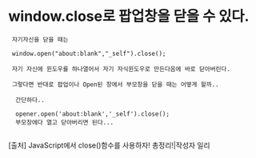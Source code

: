 # window.close로 팝업창을 닫을 수 있다.

```
 자기자신을 닫을 때는

 window.open("about:blank","_self").close();

 자기 자신에 윈도우를 하나열어서 자기 자식윈도우로 만든다음에 바로 닫아버린다.
```
 
```
 그렇다면 반대로 팝업이나 Open된 창에서 부모창을 닫을 때는 어떻게 할까..

  간단하다..

  opener.open('about:blank','_self').close();
  부모창에다 열고 닫아버리면 된다...
  
  ```
  
  
[출처] JavaScript에서 close()함수를 사용하자! 총정리!|작성자 일리
